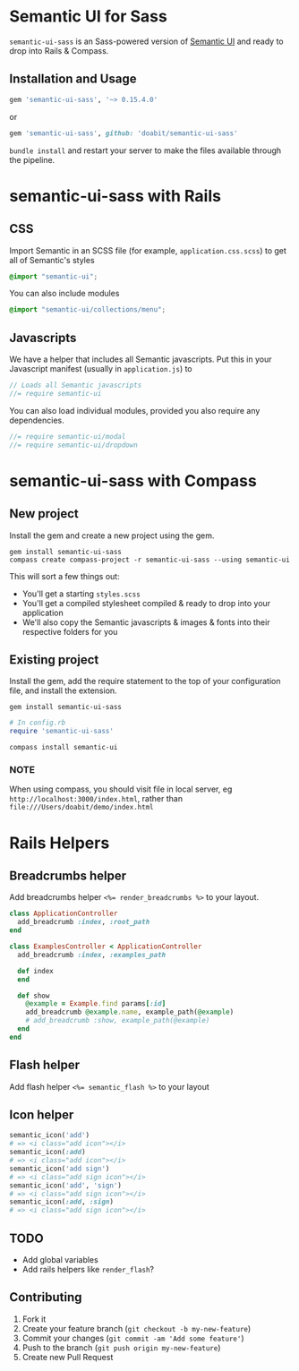 # Semantic UI for Sass

`semantic-ui-sass` is an Sass-powered version of [Semantic UI](https://github.com/Semantic-Org/Semantic-UI) and ready to drop into Rails & Compass.

## Installation and Usage

```ruby
gem 'semantic-ui-sass', '~> 0.15.4.0'
```
or

```ruby
gem 'semantic-ui-sass', github: 'doabit/semantic-ui-sass'
```

`bundle install` and restart your server to make the files available through the pipeline.

# semantic-ui-sass with Rails

## CSS

Import Semantic in an SCSS file (for example, `application.css.scss`) to get all of Semantic's styles

```css
@import "semantic-ui";
```

You can also include modules

```css
@import "semantic-ui/collections/menu";
```

## Javascripts

We have a helper that includes all Semantic javascripts. Put this in your Javascript manifest (usually in `application.js`) to

```js
// Loads all Semantic javascripts
//= require semantic-ui
```

You can also load individual modules, provided you also require any dependencies.

```js
//= require semantic-ui/modal
//= require semantic-ui/dropdown
```

# semantic-ui-sass with Compass

## New project

Install the gem and create a new project using the gem.

```console
gem install semantic-ui-sass
compass create compass-project -r semantic-ui-sass --using semantic-ui
```

This will sort a few things out:

* You'll get a starting `styles.scss`
* You'll get a compiled stylesheet compiled & ready to drop into your application
* We'll also copy the Semantic javascripts & images & fonts into their respective folders for you

## Existing project

Install the gem, add the require statement to the top of your configuration file, and install the extension.

```console
gem install semantic-ui-sass
```

```ruby
# In config.rb
require 'semantic-ui-sass'
```

```console
compass install semantic-ui
```

### NOTE

When using compass, you should visit file in local server, eg `http://localhost:3000/index.html`, rather than `file:///Users/doabit/demo/index.html`

# Rails Helpers

## Breadcrumbs helper

Add breadcrumbs helper `<%= render_breadcrumbs %>` to your layout.

```ruby
class ApplicationController
  add_breadcrumb :index, :root_path
end
```

```ruby
class ExamplesController < ApplicationController
  add_breadcrumb :index, :examples_path

  def index
  end

  def show
    @example = Example.find params[:id]
    add_breadcrumb @example.name, example_path(@example)
    # add_breadcrumb :show, example_path(@example)
  end
end
```

## Flash helper

Add flash helper `<%= semantic_flash %>` to your layout

## Icon helper

```ruby
semantic_icon('add')
# => <i class="add icon"></i>
semantic_icon(:add)
# => <i class="add icon"></i>
semantic_icon('add sign')
# => <i class="add sign icon"></i>
semantic_icon('add', 'sign')
# => <i class="add sign icon"></i>
semantic_icon(:add, :sign)
# => <i class="add sign icon"></i>
```

## TODO

* Add global variables
* Add rails helpers like `render_flash`?

## Contributing

1. Fork it
2. Create your feature branch (`git checkout -b my-new-feature`)
3. Commit your changes (`git commit -am 'Add some feature'`)
4. Push to the branch (`git push origin my-new-feature`)
5. Create new Pull Request

